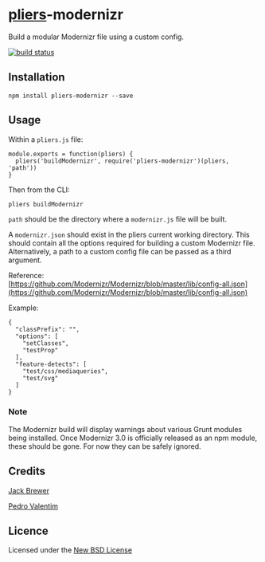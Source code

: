 # [pliers](https://pliersjs.github.io/)-modernizr

Build a modular Modernizr file using a custom config.

[![build status](https://secure.travis-ci.org/pliersjs/pliers-modernizr.png)](http://travis-ci.org/pliersjs/pliers-modernizr)

## Installation

```
npm install pliers-modernizr --save
```

## Usage

Within a `pliers.js` file:

```
module.exports = function(pliers) {
  pliers('buildModernizr', require('pliers-modernizr')(pliers, 'path'))
}
```

Then from the CLI:

```
pliers buildModernizr
```

`path` should be the directory where a `modernizr.js` file will be built.

A `modernizr.json` should exist in the pliers current working directory. This
should contain all the options required for building a custom Modernizr file.
Alternatively, a path to a custom config file can be passed as a third argument.

Reference: [https://github.com/Modernizr/Modernizr/blob/master/lib/config-all.json](https://github.com/Modernizr/Modernizr/blob/master/lib/config-all.json)

Example:
```
{
  "classPrefix": "",
  "options": [
    "setClasses",
    "testProp"
  ],
  "feature-detects": [
    "test/css/mediaqueries",
    "test/svg"
  ]
}
```

### Note

The Modernizr build will display warnings about various Grunt modules being
installed. Once Modernizr 3.0 is officially released as an npm module, these
should be gone. For now they can be safely ignored.


## Credits
[Jack Brewer](https://github.com/jackbrewer)

[Pedro Valentim](https://github.com/pvalentim)

## Licence
Licensed under the [New BSD License](http://opensource.org/licenses/bsd-license.php)
